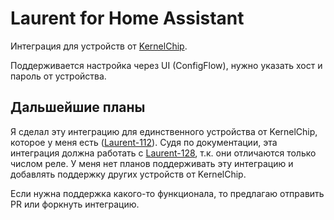 # Laurent for Home Assistant

Интеграция для устройств от [KernelChip].

Поддерживается настройка через UI (ConfigFlow), нужно указать хост и пароль от устройства.

## Дальшейшие планы

Я сделал эту интеграцию для единственного устройства от KernelChip, которое у меня есть ([Laurent-112]). Судя по
документации, эта интеграция должна работать с [Laurent-128], т.к. они отличаются только числом реле. У меня нет планов
поддерживать эту интеграцию и добавлять поддержку других устройств от KernelChip.

Если нужна поддержка какого-то функционала, то предлагаю отправить PR или форкнуть интеграцию.

[KernelChip]: https://kernelchip.ru/
[Laurent-112]: https://kernelchip.ru/Laurent-112.php
[Laurent-128]: https://kernelchip.ru/Laurent-128.php
